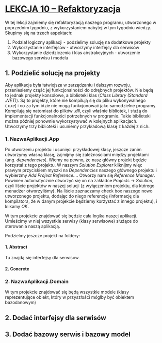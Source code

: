# [LEKCJA 10 – Refaktoryzacja](https://kurs.szkoladotneta.pl/zostan-programista-asp-net/tydzien-3-programowanie-obiektowe/lekcja-10-refaktoryzacja/)
W tej lekcji zajmiemy się refaktoryzacją naszego programu, utworzonego w poprzednim tygodniu, z wykorzystaniem nabytej w tym tygodniu wiedzy. Skupimy się na trzech aspektach:
1. Podział logiczny aplikacji - podzielimy solucję na dodatkowe projekty
2. Wykorzystanie interfejsów - utworzymy interfejsy dla serwisów
3. Wykorzystanie dziedziczenia i klas abstrakcyjnych - utworzenie bazowego serwisu i modelu
## 1. Podzielić solucję na projekty
Aby aplikacja była łatwiejsza w zarządzaniu i dalszym rozwoju, przeniesiemy część jej funkcjonalności do odrębnych projektów. Nie będą to jednak projekty konsolowe, a biblioteki klas (_Class Library (Standard .NET)_). Są to projekty, które nie kompilują się do pliku wykonywalnego (_.exe_) i co za tym idzie nie mogą funkcjonować jako samodzielne programy. Kompilują się natomiast do plików _.dll_, czyli właśnie bibliotek, i służą do implementacji funkcjonalności potrzebnych w programie. Takie biblioteki można później ponownie wykorzystywać w kolejnych aplikacjach. Utworzymy trzy biblioteki i usuniemy przykładową klasę z każdej z nich.
### 1. NazwaAplikacji.App
Po utworzeniu projektu i usunięci przykładowej klasy, jeszcze zanim utworzymy własną klasę, zajmijmy się zależnościami między projektami (ang. _dependencies_). Wiemy na pewno, że nasz główny projekt będzie korzystał z tego projektu. W naszym _Solution Explorer_ kliknijmy więc prawym przyciskiem myszki na _Dependencies_ naszego głównego projektu i wybierzmy _Add Project Reference..._. Otworzy nam się _Reference Manager_. Powinien automatycznie otworzyć się on na zakładce _Projects_ -> _Solution_, czyli liście projektów w naszej solucji (z wyłączeniem projektu, dla którego menadżer otworzyliśmy). Na liście zaznaczamy check box naszego nowo utworzonego projektu, dodając do niego referencję (informację dla kompilatora, że w danym projekcie będziemy korzystać z innego projektu), i klikamy _OK_.

W tym projekcie znajdować się będzie cała logika naszej aplikacji. Umieścimy w niej wszystkie serwisy (klasy serwisowe) służące do sterowania naszą aplikacją.

Podzielmy jeszcze projekt na foldery:
#### 1. Abstract
Tu znajdą się interfejsy dla serwisów.
#### 2. Concrete

### 2. NazwaAplikacji.Domain
W tym projekcie znajdować się będą wszystkie modele (klasy reprezentujące obiekt, który w przyszłości mógłby być obiektem bazodanowym)
## 2. Dodać interfejsy dla serwisów
## 3. Dodać bazowy serwis i bazowy model

